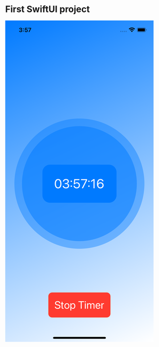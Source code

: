 # First SwiftUI project

![Example Image](https://github.com/mfagri/SwiftUI/blob/main/Simulator%20Screen%20Shot%20-%20iPhone%2012%20-%202024-07-01%20at%2003.57.17.png)
